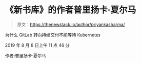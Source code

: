 # 《新书库》的作者普里扬卡·夏尔马

> 原文：<https://thenewstack.io/author/priyankasharma/>

为什么 GitLab 转向持续交付不能等待 Kubernetes

2019 年 8 月 8 日上午 11 点 46 分

作者:普里扬卡·夏尔马